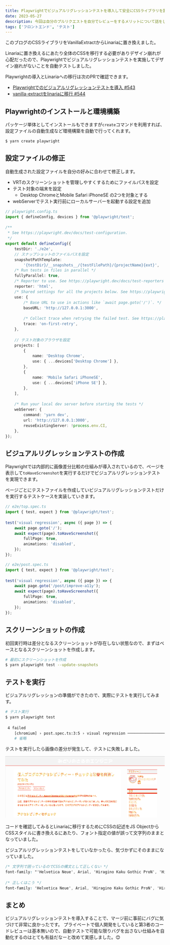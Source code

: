 ```yaml
---
title: Playwrightでビジュアルリグレッションテストを導入して安全にCSSライブラリを置き換える
date: 2023-05-27
description: 今回は自分のプルリクエストを自分でレビューをするメリットについて話をしたいと思います。
tags: ['フロントエンド', 'テスト']
---
```


このブログのCSSライブラリをVanillaExtractからLinariaに置き換えました。

Linariaに置き換えるにあたり全体のCSSを移行する必要がありデザイン崩れが心配だったので、Playwrightでビジュアルリグレッションテストを実施してデザイン崩れがないことを自動テストしました。

Playwrightの導入とLinariaへの移行は次のPRで確認できます。

- [Playwrightでのビジュアルリグレッションテストを導入 #543](https://github.com/t-yng/blog/pull/543)
- [vanilla-extractをlinariaに移行 #544](https://github.com/t-yng/blog/pull/544)

## Playwrightのインストールと環境構築
パッケージ単体としてインストールもできますが`create`コマンドを利用すれば、設定ファイルの自動生成など環境構築を自動で行ってくれます。

```sh
$ yarn create playwright
```

## 設定ファイルの修正
自動生成された設定ファイルを自分の好みに合わせて修正します。

- VRTのスクリーンショットを管理しやすくするためにファイルパスを設定
- テスト対象の端末を設定
  - Desktop ChromeとMobile Safari iPhoneSE の2つを対象とする
- webServerでテスト実行前にローカルサーバーを起動する設定を追加

```ts
// playwright.config.ts
import { defineConfig, devices } from '@playwright/test';

/**
 * See https://playwright.dev/docs/test-configuration.
 */
export default defineConfig({
    testDir: './e2e',
    // スナップショットのファイルパスを設定
    snapshotPathTemplate:
        '{testDir}/__snapshots__/{testFilePath}/{projectName}{ext}',
    /* Run tests in files in parallel */
    fullyParallel: true,
    /* Reporter to use. See https://playwright.dev/docs/test-reporters */
    reporter: 'html',
    /* Shared settings for all the projects below. See https://playwright.dev/docs/api/class-testoptions. */
    use: {
        /* Base URL to use in actions like `await page.goto('/')`. */
        baseURL: 'http://127.0.0.1:3000',

        /* Collect trace when retrying the failed test. See https://playwright.dev/docs/trace-viewer */
        trace: 'on-first-retry',
    },

    // テスト対象のブラウザを設定
    projects: [
        {
            name: 'Desktop Chrome',
            use: { ...devices['Desktop Chrome'] },
        },
        {
            name: 'Mobile Safari iPhoneSE',
            use: { ...devices['iPhone SE'] },
        },
    ],

    /* Run your local dev server before starting the tests */
    webServer: {
        command: 'yarn dev',
        url: 'http://127.0.0.1:3000',
        reuseExistingServer: !process.env.CI,
    },
});
```

## ビジュアルリグレッションテストの作成
Playwrightでは内部的に画像差分比較の仕組みが導入されているので、ページを表示して`toHaveScreenshot`を実行するだけでビジュアルリグレッションテストを実現できます。

ページごとにテストファイルを作成していビジュアルリグレッションテストだけを実行するテストケースを実装していきます。

```ts
// e2e/top.spec.ts
import { test, expect } from '@playwright/test';

test('visual regression', async ({ page }) => {
    await page.goto('/');
    await expect(page).toHaveScreenshot({
        fullPage: true,
        animations: 'disabled',
    });
});
```

```ts
// e2e/post.spec.ts
import { test, expect } from '@playwright/test';

test('visual regression', async ({ page }) => {
    await page.goto('/post/improve-a11y');
    await expect(page).toHaveScreenshot({
        fullPage: true,
        animations: 'disabled',
    });
});
```

## スクリーンショットの作成
初回実行時は差分となるスクリーンショットが存在しない状態なので、まずはベースとなるスクリーンショットを作成します。

```sh
# 最初にスクリーンショットを作成
$ yarn playwright test --update-snapshots
```

## テストを実行
ビジュアルリグレッションの準備ができたので、実際にテストを実行してみます。

```sh
# テスト実行
$ yarn playwright test

 4 failed
    [chromium] › post.spec.ts:3:5 › visual regression ──────────────────────────────────
    # 省略
```

テストを実行したら画像の差分が発生して、テストに失敗しました。

![ビジュアルリグレッションテストの結果](failed.png)

コードを確認してみるとLinariaに移行するためにCSSの記述をJS ObjectからCSSスタイルに書き換えるにあたり、フォント指定の値が誤って文字列のままとなっていました。

ビジュアルリグレッションテストをしていなかったら、気づかずにそのままになっていました。

```css
/* 文字列で囲っているのでCSSの構文として正しくない */
font-family: "'Helvetica Neue', Arial, 'Hiragino Kaku Gothic ProN', 'Hiragino Sans', Meiryo, sans-serif";

/* 正しくはこう */
font-family: 'Helvetica Neue', Arial, 'Hiragino Kaku Gothic ProN', 'Hiragino Sans', Meiryo, sans-serif;
```

## まとめ
ビジュアルリグレッションテストを導入することで、マージ前に事前にバグに気づけて非常に良かったです。
プライベートで個人開発をしていると第3者のコードレビューは基本無いので、自動テストで可能な限りバグを出さない仕組みを自動化するのはとても有益だなーと改めて実感しました。😊